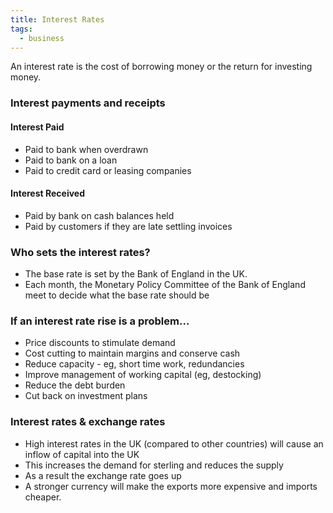 ```yaml
---
title: Interest Rates
tags:
  - business
---
```


An interest rate is the cost of borrowing money or the return for investing money.

### Interest payments and receipts

#### Interest Paid

- Paid to bank when overdrawn
- Paid to bank on a loan
- Paid to credit card or leasing companies


#### Interest Received

- Paid by bank on cash balances held
- Paid by customers if they are late settling invoices


### Who sets the interest rates?

- The base rate is set by the Bank of England in the UK. 
- Each month, the Monetary Policy Committee of the Bank of England meet to decide what the base rate should be

### If an interest rate rise is a problem...

- Price discounts to stimulate demand
- Cost cutting to maintain margins and conserve cash
- Reduce capacity - eg, short time work, redundancies
- Improve management of working capital (eg, destocking)
- Reduce the debt burden
- Cut back on investment plans

### Interest rates & exchange rates

- High interest rates in the UK (compared to other countries) will cause an inflow of capital into the UK
- This increases the demand for sterling and reduces the supply
- As a result the exchange rate goes up
- A stronger currency will make the exports more expensive and imports cheaper.



‎‎